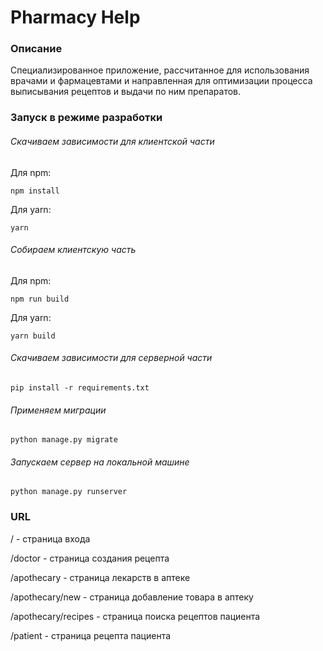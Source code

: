 # Pharmacy Help

### Описание

Специализированное приложение, рассчитанное для использования врачами и фармацевтами и направленная для оптимизации процесса выписывания рецептов и выдачи по ним препаратов.

### Запуск в режиме разработки

###### Скачиваем зависимости для клиентской части

Для npm:
```
npm install
```

Для yarn:
```
yarn
```

###### Собираем клиентскую часть

Для npm:
```
npm run build
```

Для yarn:
```
yarn build
```

###### Скачиваем зависимости для серверной части

```
pip install -r requirements.txt
```

###### Применяем миграции

```
python manage.py migrate
```

###### Запускаем сервер на локальной машине

```
python manage.py runserver
```

### URL

/ - страница входа

/doctor - страница создания рецепта

/apothecary - страница лекарств в аптеке

/apothecary/new - страница добавление товара в аптеку

/apothecary/recipes - страница поиска рецептов пациента

/patient - страница рецепта пациента
